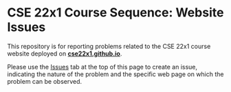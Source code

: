 # CSE 22x1 Course Sequence: Website Issues

This repository is for reporting problems related to the CSE 22x1 course website
deployed on [**cse22x1.github.io**](https://cse22x1.github.io/).

Please use the [Issues](https://github.com/cse22x1/cse22x1.github.io-issues/issues)
tab at the top of this page to create an issue,
indicating the nature of the problem and the specific
web page on which the problem can be observed.
